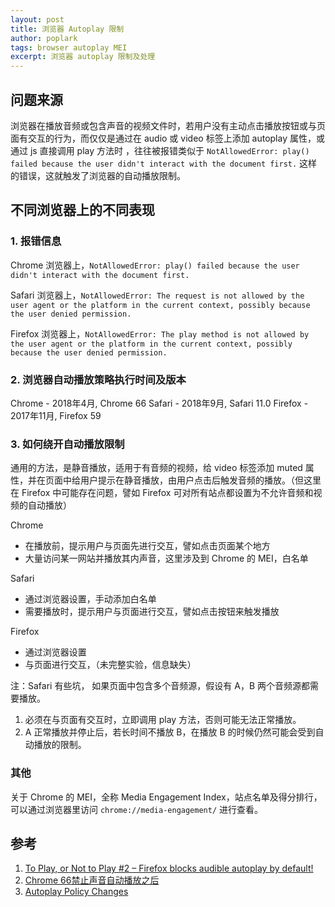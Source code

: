 ```yaml
---
layout: post
title: 浏览器 Autoplay 限制
author: poplark
tags: browser autoplay MEI
excerpt: 浏览器 autoplay 限制及处理
---
```


## 问题来源

浏览器在播放音频或包含声音的视频文件时，若用户没有主动点击播放按钮或与页面有交互的行为，而仅仅是通过在 audio 或 video 标签上添加 autoplay 属性，或通过 js 直接调用 play 方法时 ，往往被报错类似于 `NotAllowedError: play() failed because the user didn't interact with the document first.` 这样的错误，这就触发了浏览器的自动播放限制。

## 不同浏览器上的不同表现

### 1. 报错信息

Chrome 浏览器上，`NotAllowedError: play() failed because the user didn't interact with the document first.`

Safari 浏览器上，`NotAllowedError: The request is not allowed by the user agent or the platform in the current context, possibly because the user denied permission.`

Firefox 浏览器上，`NotAllowedError: The play method is not allowed by the user agent or the platform in the current context, possibly because the user denied permission.`


### 2. 浏览器自动播放策略执行时间及版本

Chrome - 2018年4月, Chrome 66
Safari - 2018年9月, Safari 11.0
Firefox - 2017年11月, Firefox 59

### 3. 如何绕开自动播放限制

通用的方法，是静音播放，适用于有音频的视频，给 video 标签添加 muted 属性，并在页面中给用户提示在静音播放，由用户点击后触发音频的播放。（但这里在 Firefox 中可能存在问题，譬如 Firefox 可对所有站点都设置为不允许音频和视频的自动播放）

Chrome
  - 在播放前，提示用户与页面先进行交互，譬如点击页面某个地方
  - 大量访问某一网站并播放其内声音，这里涉及到 Chrome 的 MEI，白名单

Safari
  - 通过浏览器设置，手动添加白名单
  - 需要播放时，提示用户与页面进行交互，譬如点击按钮来触发播放

Firefox
  - 通过浏览器设置
  - 与页面进行交互，（未完整实验，信息缺失）

注：Safari 有些坑， 如果页面中包含多个音频源，假设有 A，B 两个音频源都需要播放。
1. 必须在与页面有交互时，立即调用 play 方法，否则可能无法正常播放。
2. A 正常播放并停止后，若长时间不播放 B，在播放 B 的时候仍然可能会受到自动播放的限制。

### 其他

关于 Chrome 的 MEI，全称 Media Engagement Index，站点名单及得分排行，可以通过浏览器里访问 `chrome://media-engagement/` 进行查看。

## 参考
1. [To Play, or Not to Play #2 – Firefox blocks audible autoplay by default!](https://bitmovin.com/firefox-blocks-audible-autoplay/)
2. [Chrome 66禁止声音自动播放之后](https://zhuanlan.zhihu.com/p/36780659)
3. [Autoplay Policy Changes](https://developers.google.com/web/updates/2017/09/autoplay-policy-changes)
